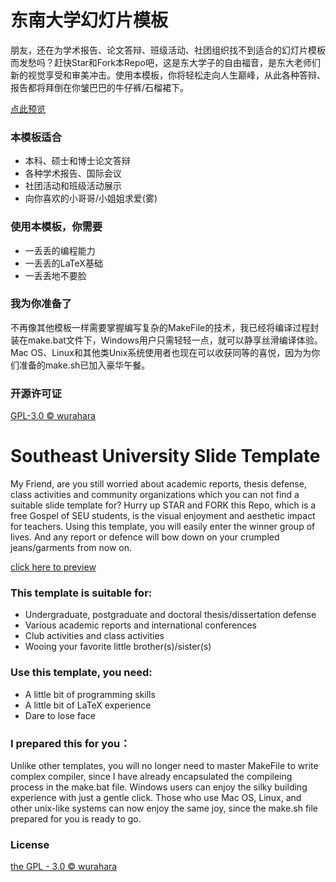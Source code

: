 # 东南大学幻灯片模板

朋友，还在为学术报告、论文答辩、班级活动、社团组织找不到适合的幻灯片模板而发愁吗？赶快Star和Fork本Repo吧，这是东大学子的自由福音，是东大老师们新的视觉享受和审美冲击。使用本模板，你将轻松走向人生巅峰，从此各种答辩、报告都将拜倒在你皱巴巴的牛仔裤/石榴裙下。

[点此预览](https://github.com/wurahara/SEU-Beamer-Slide/blob/master/SEU_BeamerTemplate.pdf)

### 本模板适合
- 本科、硕士和博士论文答辩
- 各种学术报告、国际会议
- 社团活动和班级活动展示
- 向你喜欢的小哥哥/小姐姐求爱(雾)

### 使用本模板，你需要
- 一丢丢的编程能力
- 一丢丢的LaTeX基础
- 一丢丢地不要脸

### 我为你准备了
不再像其他模板一样需要掌握编写复杂的MakeFile的技术，我已经将编译过程封装在make.bat文件下，Windows用户只需轻轻一点，就可以静享丝滑编译体验。Mac OS、Linux和其他类Unix系统使用者也现在可以收获同等的喜悦，因为为你们准备的make.sh已加入豪华午餐。

### 开源许可证
[GPL-3.0 © wurahara](https://github.com/wurahara/SEU-Beamer-Slide/blob/master/LICENSE)


# Southeast University Slide Template

My Friend, are you still worried about academic reports, thesis defense, class activities and community organizations which you can not find a suitable slide template for? Hurry up STAR and FORK this Repo, which is a free Gospel of SEU students, is the visual enjoyment and aesthetic impact for teachers. Using this template, you will easily enter the winner group of lives. And any report or defence will bow down on your crumpled jeans/garments from now on.

[click here to preview](https://github.com/wurahara/SEU-Beamer-Slide/blob/master/SEU_BeamerTemplate.pdf)

### This template is suitable for:
- Undergraduate, postgraduate and doctoral thesis/dissertation defense
- Various academic reports and international conferences
- Club activities and class activities
- Wooing your favorite little brother(s)/sister(s)

### Use this template, you need:
- A little bit of programming skills
- A little bit of LaTeX experience
- Dare to lose face

### I prepared this for you：
Unlike other templates, you will no longer need to master MakeFile to write complex compiler, since I have already encapsulated the compileing process in the make.bat file. Windows users can enjoy the silky building experience with just a gentle click.
Those who use Mac OS, Linux, and other unix-like systems can now enjoy the same joy, since the make.sh file prepared for you is ready to go.

### License
[the GPL - 3.0 © wurahara](https://github.com/wurahara/SEU-Beamer-Slide/blob/master/LICENSE)